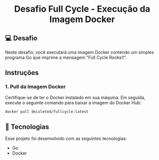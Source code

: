 <h1 align="center">
Desafio Full Cycle - Execução da Imagem Docker
</h1>



## 💻 Desafio

Neste desafio, você executará uma imagem Docker contendo um simples programa Go que imprime a mensagem "Full Cycle Rocks!!".

## Instruções

### 1. Pull da Imagem Docker

Certifique-se de ter o Docker instalado em sua máquina. Em seguida, execute o seguinte comando para baixar a imagem do Docker Hub:

```bash
docker pull deisleted/fullcycle:latest


```


## 🚀 Tecnologias

Esse projeto foi desenvolvido com as seguintes tecnologias:

- Go
- Docker


